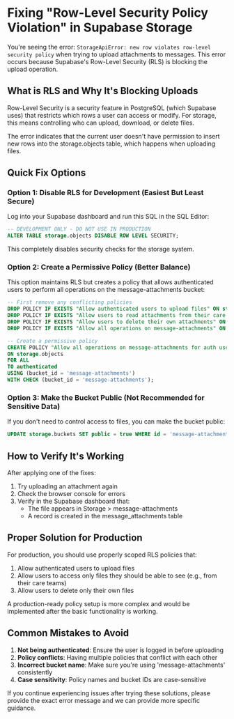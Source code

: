 # Fixing "Row-Level Security Policy Violation" in Supabase Storage

You're seeing the error: `StorageApiError: new row violates row-level security policy` when trying to upload attachments to messages. This error occurs because Supabase's Row-Level Security (RLS) is blocking the upload operation.

## What is RLS and Why It's Blocking Uploads

Row-Level Security is a security feature in PostgreSQL (which Supabase uses) that restricts which rows a user can access or modify. For storage, this means controlling who can upload, download, or delete files.

The error indicates that the current user doesn't have permission to insert new rows into the storage.objects table, which happens when uploading files.

## Quick Fix Options

### Option 1: Disable RLS for Development (Easiest But Least Secure)

Log into your Supabase dashboard and run this SQL in the SQL Editor:

```sql
-- DEVELOPMENT ONLY - DO NOT USE IN PRODUCTION
ALTER TABLE storage.objects DISABLE ROW LEVEL SECURITY;
```

This completely disables security checks for the storage system.

### Option 2: Create a Permissive Policy (Better Balance)

This option maintains RLS but creates a policy that allows authenticated users to perform all operations on the message-attachments bucket:

```sql
-- First remove any conflicting policies
DROP POLICY IF EXISTS "Allow authenticated users to upload files" ON storage.objects;
DROP POLICY IF EXISTS "Allow users to read attachments from their care teams" ON storage.objects;
DROP POLICY IF EXISTS "Allow users to delete their own attachments" ON storage.objects;
DROP POLICY IF EXISTS "Allow all operations on message-attachments" ON storage.objects;

-- Create a permissive policy
CREATE POLICY "Allow all operations on message-attachments for auth users" 
ON storage.objects 
FOR ALL 
TO authenticated 
USING (bucket_id = 'message-attachments')
WITH CHECK (bucket_id = 'message-attachments');
```

### Option 3: Make the Bucket Public (Not Recommended for Sensitive Data)

If you don't need to control access to files, you can make the bucket public:

```sql
UPDATE storage.buckets SET public = true WHERE id = 'message-attachments';
```

## How to Verify It's Working

After applying one of the fixes:

1. Try uploading an attachment again
2. Check the browser console for errors
3. Verify in the Supabase dashboard that:
   - The file appears in Storage > message-attachments
   - A record is created in the message_attachments table

## Proper Solution for Production

For production, you should use properly scoped RLS policies that:

1. Allow authenticated users to upload files
2. Allow users to access only files they should be able to see (e.g., from their care teams)
3. Allow users to delete only their own files

A production-ready policy setup is more complex and would be implemented after the basic functionality is working.

## Common Mistakes to Avoid

1. **Not being authenticated**: Ensure the user is logged in before uploading
2. **Policy conflicts**: Having multiple policies that conflict with each other
3. **Incorrect bucket name**: Make sure you're using 'message-attachments' consistently
4. **Case sensitivity**: Policy names and bucket IDs are case-sensitive

If you continue experiencing issues after trying these solutions, please provide the exact error message and we can provide more specific guidance.
